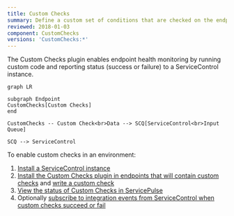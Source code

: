```yaml
---
title: Custom Checks
summary: Define a custom set of conditions that are checked on the endpoint.
reviewed: 2018-01-03
component: CustomChecks
versions: 'CustomChecks:*'
---
```



The Custom Checks plugin enables endpoint health monitoring by running custom code and reporting status (success or failure) to a ServiceControl instance.

```mermaid
graph LR

subgraph Endpoint
CustomChecks[Custom Checks]
end
	
CustomChecks -- Custom Check<br>Data --> SCQ[ServiceControl<br>Input Queue]

SCQ --> ServiceControl
```

To enable custom checks in an environment:

1. [Install a ServiceControl instance](/servicecontrol/servicecontrol-instances/)
2. [Install the Custom Checks plugin in endpoints that will contain custom checks](install-plugin.md) and [write a custom check]()
3. [View the status of Custom Checks in ServicePulse](heartbeats-in-servicepulse.md)
4. Optionally [subscribe to integration events from ServiceControl when custom checks succeed or fail](notification-events.md)

